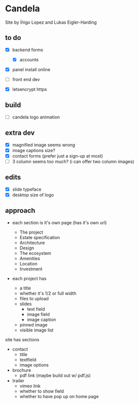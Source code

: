 # Candela

Site by Íñigo Lopez and Lukas Eigler-Harding


## to do
- [x] backend forms
	- [x] accounts
- [x] panel install online
- [ ] front end dev
- [x] letsencrypt https


## build
- [ ] candela logo animation

## extra dev
- [x] magnified image seems wrong
- [x] image captions size? 
- [x] contact forms (prefer just a sign-up at most)
- [ ] 3 column seems too much? (i can offer two column images)

## edits
- [x] slide typeface
- [x] desktop size of logo

## approach

- each section is it's own page (has it's own url)
	- The project
	- Estate specification
	- Architecture
	- Design
	- The ecosystem
	- Amenities
	- Location
	- Investment

- each project has
	- a title
	- whether it's 1/2 or full width
	- files to upload
	- slides
		- text field
		- image field
		- image caption
	- pinned image
	- visible image list

site has sections
- contact
	- title
	- textfield
	- image options
- brochure
	- pdf link (maybe build out w/ pdf.js)
- trailer
	- vimeo link
	- whether to show field
	- whether to have pop up on home page

	

